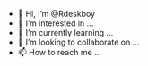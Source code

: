 - 👋 Hi, I’m @Rdeskboy
- 👀 I’m interested in ...
- 🌱 I’m currently learning ...
- 💞️ I’m looking to collaborate on ...
- 📫 How to reach me ...

<!---
Rdeskboy/Rdeskboy is a ✨ special ✨ repository because its `README.md` (this file) appears on your GitHub profile.
You can click the Preview link to take a look at your changes.
--->
